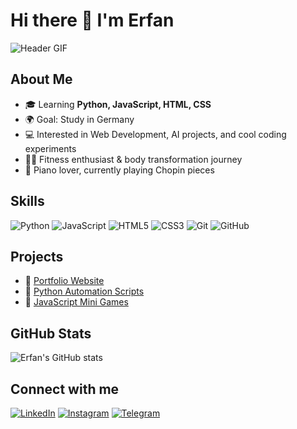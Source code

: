 # Hi there 👋 I'm Erfan

![Header GIF](<img width="350" height="132" alt="image" src="https://github.com/user-attachments/assets/e042f3eb-8ca4-458c-bb3a-fdf78b187ce7" />
)

## About Me
- 🎓 Learning **Python, JavaScript, HTML, CSS**
- 🌍 Goal: Study in Germany
- 💻 Interested in Web Development, AI projects, and cool coding experiments
- 🏋️‍♂️ Fitness enthusiast & body transformation journey
- 🎹 Piano lover, currently playing Chopin pieces

## Skills
![Python](https://img.shields.io/badge/Python-3776AB?style=for-the-badge&logo=python&logoColor=white)
![JavaScript](https://img.shields.io/badge/JavaScript-323330?style=for-the-badge&logo=javascript&logoColor=f7df1e)
![HTML5](https://img.shields.io/badge/HTML5-E34F26?style=for-the-badge&logo=html5&logoColor=white)
![CSS3](https://img.shields.io/badge/CSS3-1572B6?style=for-the-badge&logo=css3&logoColor=white)
![Git](https://img.shields.io/badge/Git-F05032?style=for-the-badge&logo=git&logoColor=white)
![GitHub](https://img.shields.io/badge/GitHub-181717?style=for-the-badge&logo=github&logoColor=white)

## Projects
- 🔗 [Portfolio Website](https://github.com/your-username/portfolio)
- 🔗 [Python Automation Scripts](https://github.com/your-username/python-scripts)
- 🔗 [JavaScript Mini Games](https://github.com/your-username/js-games)

## GitHub Stats
![Erfan's GitHub stats](https://github-readme-stats.vercel.app/api?username=your-username&show_icons=true&theme=tokyonight)

## Connect with me
[![LinkedIn](https://img.shields.io/badge/LinkedIn-0A66C2?style=for-the-badge&logo=linkedin&logoColor=white)](https://www.linkedin.com/in/your-linkedin/)
[![Instagram](https://img.shields.io/badge/Instagram-E4405F?style=for-the-badge&logo=instagram&logoColor=white)](https://www.instagram.com/your-instagram/)
[![Telegram](https://img.shields.io/badge/Telegram-0088CC?style=for-the-badge&logo=telegram&logoColor=white)](https://t.me/your-telegram)
